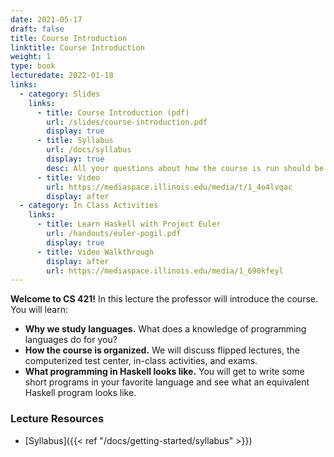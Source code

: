 ```yaml
---
date: 2021-05-17
draft: false
title: Course Introduction
linktitle: Course Introduction
weight: 1
type: book
lecturedate: 2022-01-18
links: 
  - category: Slides
    links:
      - title: Course Introduction (pdf)
        url: /slides/course-introduction.pdf
        display: true
      - title: Syllabus 
        url: /docs/syllabus
        display: true
        desc: All your questions about how the course is run should be in here.
      - title: Video
        url: https://mediaspace.illinois.edu/media/t/1_4o4lvqac
        display: after
  - category: In Class Activities
    links:
      - title: Learn Haskell with Project Euler
        url: /handouts/euler-pogil.pdf
        display: true
      - title: Video Walkthrough
        display: after
        url: https://mediaspace.illinois.edu/media/1_690kfeyl
---
```



**Welcome to CS 421!** In this lecture the professor will introduce the course. 
You will learn:

+ **Why we study languages.**  What does a knowledge
  of programming languages do for you?
+ **How the course is organized.**  We will discuss flipped
  lectures, the computerized test center, in-class activities, and exams.
+ **What programming in <Sc>Haskell</Sc> looks like.**
  You will get to write some short programs in your favorite language and
  see what an equivalent Haskell program looks like.

### Lecture Resources
- [Syllabus]({{< ref "/docs/getting-started/syllabus" >}})  

